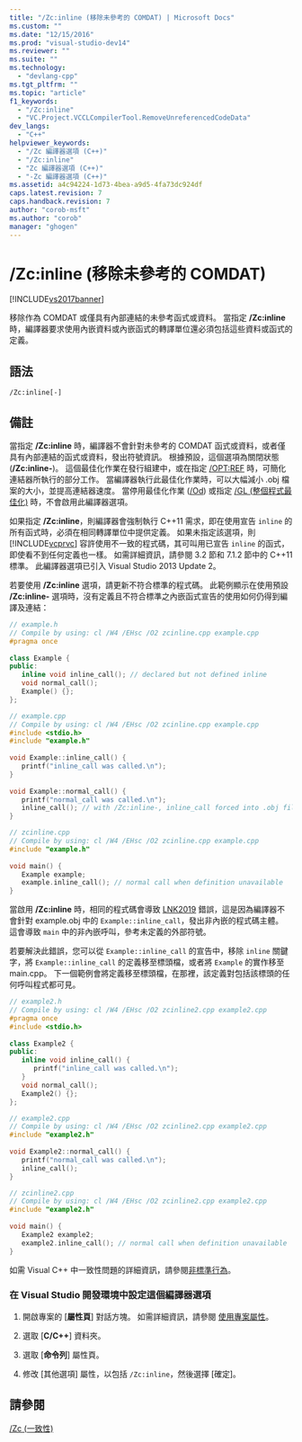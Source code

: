 ```yaml
---
title: "/Zc:inline (移除未參考的 COMDAT) | Microsoft Docs"
ms.custom: ""
ms.date: "12/15/2016"
ms.prod: "visual-studio-dev14"
ms.reviewer: ""
ms.suite: ""
ms.technology: 
  - "devlang-cpp"
ms.tgt_pltfrm: ""
ms.topic: "article"
f1_keywords: 
  - "/Zc:inline"
  - "VC.Project.VCCLCompilerTool.RemoveUnreferencedCodeData"
dev_langs: 
  - "C++"
helpviewer_keywords: 
  - "/Zc 編譯器選項 (C++)"
  - "/Zc:inline"
  - "Zc 編譯器選項 (C++)"
  - "-Zc 編譯器選項 (C++)"
ms.assetid: a4c94224-1d73-4bea-a9d5-4fa73dc924df
caps.latest.revision: 7
caps.handback.revision: 7
author: "corob-msft"
ms.author: "corob"
manager: "ghogen"
---
```

# /Zc:inline (移除未參考的 COMDAT)
[!INCLUDE[vs2017banner](../../assembler/inline/includes/vs2017banner.md)]

移除作為 COMDAT 或僅具有內部連結的未參考函式或資料。  當指定 **\/Zc:inline** 時，編譯器要求使用內嵌資料或內嵌函式的轉譯單位還必須包括這些資料或函式的定義。  
  
## 語法  
  
```  
/Zc:inline[-]  
```  
  
## 備註  
 當指定 **\/Zc:inline** 時，編譯器不會針對未參考的 COMDAT 函式或資料，或者僅具有內部連結的函式或資料，發出符號資訊。  根據預設，這個選項為關閉狀態\(**\/Zc:inline\-**\)。  這個最佳化作業在發行組建中，或在指定 [\/OPT:REF](../../build/reference/opt-optimizations.md) 時，可簡化連結器所執行的部分工作。  當編譯器執行此最佳化作業時，可以大幅減小 .obj 檔案的大小，並提高連結器速度。  當停用最佳化作業 \([\/Od](../../build/reference/od-disable-debug.md)\) 或指定 [\/GL \(整個程式最佳化\)](../../build/reference/gl-whole-program-optimization.md) 時，不會啟用此編譯器選項。  
  
 如果指定 **\/Zc:inline**，則編譯器會強制執行 C\+\+11 需求，即在使用宣告 `inline` 的所有函式時，必須在相同轉譯單位中提供定義。  如果未指定該選項，則 [!INCLUDE[vcprvc](../../build/includes/vcprvc_md.md)] 容許使用不一致的程式碼，其可叫用已宣告 `inline` 的函式，即使看不到任何定義也一樣。  如需詳細資訊，請參閱 3.2 節和 7.1.2 節中的 C\+\+11 標準。  此編譯器選項已引入 Visual Studio 2013 Update 2。  
  
 若要使用 **\/Zc:inline** 選項，請更新不符合標準的程式碼。  此範例顯示在使用預設 **\/Zc:inline\-** 選項時，沒有定義且不符合標準之內嵌函式宣告的使用如何仍得到編譯及連結：  
  
```cpp  
// example.h  
// Compile by using: cl /W4 /EHsc /O2 zcinline.cpp example.cpp  
#pragma once  
  
class Example {  
public:  
   inline void inline_call(); // declared but not defined inline  
   void normal_call();  
   Example() {};  
};  
```  
  
```cpp  
// example.cpp  
// Compile by using: cl /W4 /EHsc /O2 zcinline.cpp example.cpp  
#include <stdio.h>  
#include "example.h"  
  
void Example::inline_call() {  
   printf("inline_call was called.\n");   
}  
  
void Example::normal_call() {  
   printf("normal_call was called.\n");   
   inline_call(); // with /Zc:inline-, inline_call forced into .obj file  
}  
```  
  
```cpp  
// zcinline.cpp  
// Compile by using: cl /W4 /EHsc /O2 zcinline.cpp example.cpp  
#include "example.h"  
  
void main() {  
   Example example;  
   example.inline_call(); // normal call when definition unavailable  
}  
```  
  
 當啟用 **\/Zc:inline** 時，相同的程式碼會導致 [LNK2019](../../error-messages/tool-errors/linker-tools-error-lnk2019.md) 錯誤，這是因為編譯器不會針對 example.obj 中的 `Example::inline_call`，發出非內嵌的程式碼主體。  這會導致 `main` 中的非內嵌呼叫，參考未定義的外部符號。  
  
 若要解決此錯誤，您可以從 `Example::inline_call` 的宣告中，移除 `inline` 關鍵字，將 `Example::inline_call` 的定義移至標頭檔，或者將 `Example` 的實作移至 main.cpp。  下一個範例會將定義移至標頭檔，在那裡，該定義對包括該標頭的任何呼叫程式都可見。  
  
```cpp  
// example2.h  
// Compile by using: cl /W4 /EHsc /O2 zcinline2.cpp example2.cpp  
#pragma once  
#include <stdio.h>  
  
class Example2 {  
public:  
   inline void inline_call() {  
      printf("inline_call was called.\n");   
   }  
   void normal_call();  
   Example2() {};  
};  
```  
  
```cpp  
// example2.cpp  
// Compile by using: cl /W4 /EHsc /O2 zcinline2.cpp example2.cpp  
#include "example2.h"  
  
void Example2::normal_call() {  
   printf("normal_call was called.\n");   
   inline_call();   
}  
```  
  
```cpp  
// zcinline2.cpp  
// Compile by using: cl /W4 /EHsc /O2 zcinline2.cpp example2.cpp  
#include "example2.h"  
  
void main() {  
   Example2 example2;  
   example2.inline_call(); // normal call when definition unavailable  
}  
```  
  
 如需 Visual C\+\+ 中一致性問題的詳細資訊，請參閱[非標準行為](../../cpp/nonstandard-behavior.md)。  
  
### 在 Visual Studio 開發環境中設定這個編譯器選項  
  
1.  開啟專案的 \[**屬性頁**\] 對話方塊。  如需詳細資訊，請參閱 [使用專案屬性](../../ide/working-with-project-properties.md)。  
  
2.  選取 \[**C\/C\+\+**\] 資料夾。  
  
3.  選取 \[**命令列**\] 屬性頁。  
  
4.  修改 \[其他選項\] 屬性，以包括 `/Zc:inline`，然後選擇 \[確定\]。  
  
## 請參閱  
 [\/Zc \(一致性\)](../../build/reference/zc-conformance.md)